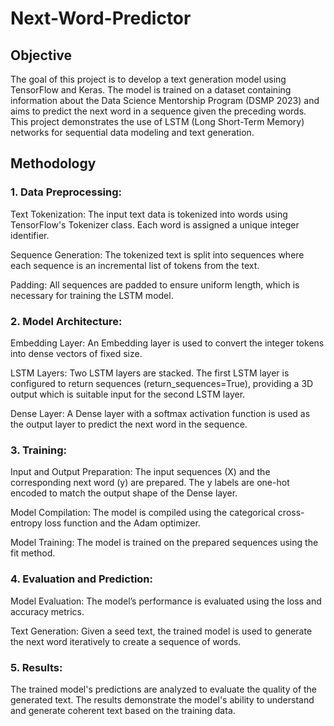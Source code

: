 # Next-Word-Predictor

## Objective
The goal of this project is to develop a text generation model using TensorFlow and Keras. The model is trained on a dataset containing information about the Data Science Mentorship Program (DSMP 2023) and aims to predict the next word in a sequence given the preceding words. This project demonstrates the use of LSTM (Long Short-Term Memory) networks for sequential data modeling and text generation.

## Methodology

### 1. Data Preprocessing:


Text Tokenization: The input text data is tokenized into words using TensorFlow's Tokenizer class. Each word is assigned a unique integer identifier.

Sequence Generation: The tokenized text is split into sequences where each sequence is an incremental list of tokens from the text.

Padding: All sequences are padded to ensure uniform length, which is necessary for training the LSTM model.


### 2. Model Architecture:


Embedding Layer: An Embedding layer is used to convert the integer tokens into dense vectors of fixed size.

LSTM Layers: Two LSTM layers are stacked. The first LSTM layer is configured to return sequences (return_sequences=True), providing a 3D output which is suitable input for the second LSTM layer.

Dense Layer: A Dense layer with a softmax activation function is used as the output layer to predict the next word in the sequence.


### 3. Training:


Input and Output Preparation: The input sequences (X) and the corresponding next word (y) are prepared. The y labels are one-hot encoded to match the output shape of the Dense layer.

Model Compilation: The model is compiled using the categorical cross-entropy loss function and the Adam optimizer.

Model Training: The model is trained on the prepared sequences using the fit method.


### 4. Evaluation and Prediction:

Model Evaluation: The model’s performance is evaluated using the loss and accuracy metrics.

Text Generation: Given a seed text, the trained model is used to generate the next word iteratively to create a sequence of words.


### 5. Results:

The trained model's predictions are analyzed to evaluate the quality of the generated text. The results demonstrate the model's ability to understand and generate coherent text based on the training data.
